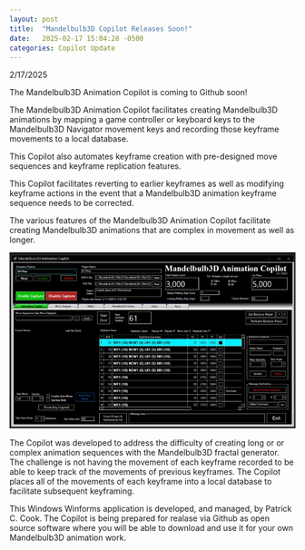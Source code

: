 ```yaml
---
layout: post
title:  "Mandelbulb3D Copilot Releases Soon!"
date:   2025-02-17 15:04:28 -0500
categories: Copilot Update
---
```

2/17/2025 

The Mandelbulb3D Animation Copilot is coming to Github soon!

The Mandelbulb3D Animation Copilot facilitates creating Mandelbulb3D animations by mapping a game controller or keyboard keys to the Mandelbulb3D Navigator movement keys and recording those keyframe movements to a local database.

This Copilot also automates keyframe creation with pre-designed move sequences and keyframe replication features.

This Copilot facilitates reverting to earlier keyframes as well as modifying keyframe actions in the event that a Mandelbulb3D animation keyframe sequence needs to be corrected.

The various features of the Mandelbulb3D Animation Copilot facilitate creating Mandelbulb3D animations that are complex in movement as well as longer.

<img src="/assets/images/MB Copilot Main Screen 800x600.JPG">

The Copilot was developed to address the difficulty of creating long or or complex animation sequences with the Mandelbulb3D fractal generator. The challenge is not having the movement of each keyframe recorded to be able to keep track of the movements of previous keyframes. The Copilot places all of the movements of each keyframe into a local database to facilitate subsequent keyframing.

This Windows Winforms application is developed, and managed, by Patrick C. Cook. The Copilot is being prepared for realase via Github as open source software where you will be able to download and use it for your own Mandelbulb3D animation work. 
